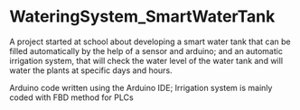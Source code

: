 # WateringSystem_SmartWaterTank

A project started at school about developing a smart water tank that can be filled automatically by the help of a sensor and arduino; and an automatic irrigation system, that will check the water level of the water tank and will water the plants at specific days and hours.

Arduino code written using the Arduino IDE; Irrigation system is mainly coded with FBD method for PLCs
